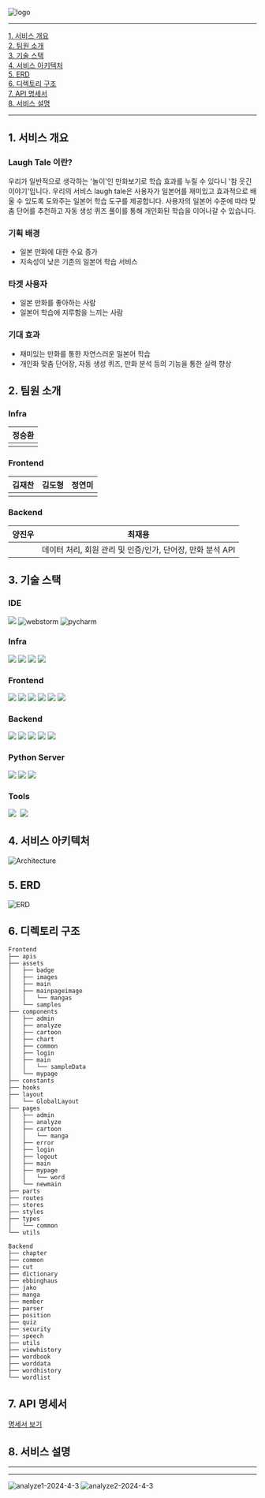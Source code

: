 ![logo](https://github.com/j-yong98/j-yong98/assets/120557342/eaee8660-0288-46a1-aeed-f6b2c51676e6)

---
[1. 서비스 개요](#1-서비스-개요)  
[2. 팀원 소개](#2-팀원-소개)  
[3. 기술 스택](#3-기술-스택)  
[4. 서비스 아키텍처](#4-서비스-아키텍처)  
[5. ERD](#5-erd)  
[6. 디렉토리 구조](#6-디렉토리-구조)  
[7. API 명세서](#7-api-명세서)  
[8. 서비스 설명](#8-서비스-설명)

---

## 1. 서비스 개요
### Laugh Tale 이란?
우리가 일반적으로 생각하는 '놀이'인 만화보기로 학습 효과를 누릴 수 있다니 '참 웃긴 이야기'입니다. 우리의 서비스 laugh tale은 사용자가 일본어를 재미있고 효과적으로 배울 수 있도록 도와주는 일본어 학습 도구를 제공합니다. 사용자의 일본어 수준에 따라 맞춤 단어를 추천하고 자동 생성 퀴즈 풀이를 통해 개인화된 학습을 이어나갈 수 있습니다. 

### 기획 배경
- 일본 만화에 대한 수요 증가
- 지속성이 낮은 기존의 일본어 학습 서비스

### 타겟 사용자 
- 일본 만화를 좋아하는 사람
- 일본어 학습에 지루함을 느끼는 사람


### 기대 효과
- 재미있는 만화를 통한 자연스러운 일본어 학습
- 개인화 맞춤 단어장, 자동 생성 퀴즈, 만화 분석 등의 기능을 통한 실력 향상


## 2. 팀원 소개

### Infra

|  **정승환**  |
|:---------:|
|  |

### Frontend

|  **김재찬**  | **김도형**  |   **정연미**    |
|:---------:|:--------:|:------------:|
|  |  |  |

### Backend

|  **양진우**  |                **최재용**                |
|:---------:|:-------------------------------------:|
|  | 데이터 처리, 회원 관리 및 인증/인가, 단어장, 만화 분석 API |

## 3. 기술 스택

### IDE

<img src="	https://img.shields.io/badge/IntelliJ_IDEA-000000.svg?style=for-the-badge&logo=intellij-idea&logoColor=white">
<img src="https://img.shields.io/badge/WebStorm-000000?style=for-the-badge&logo=WebStorm&logoColor=white" alt="webstorm">
<img src="https://img.shields.io/badge/PyCharm-000000.svg?&style=for-the-badge&logo=PyCharm&logoColor=white" alt="pycharm">

### Infra

<img src="https://img.shields.io/badge/Ubuntu-E95420?style=for-the-badge&logo=ubuntu&logoColor=white">
<img src="https://img.shields.io/badge/Docker-2CA5E0?style=for-the-badge&logo=docker&logoColor=white">
<img src="https://img.shields.io/badge/Nginx-009639?style=for-the-badge&logo=nginx&logoColor=white">
<img src="https://img.shields.io/badge/Jenkins-D24939?style=for-the-badge&logo=Jenkins&logoColor=white">

### Frontend
<img src="https://img.shields.io/badge/React-20232A?style=for-the-badge&logo=react&logoColor=61DAFB">
<img src="https://img.shields.io/badge/Tailwind_CSS-38B2AC?style=for-the-badge&logo=tailwind-css&logoColor=white">
<img src="https://img.shields.io/badge/typescript-3178C6?style=for-the-badge&logo=typescript&logoColor=white">
<img src="https://img.shields.io/badge/reactquery-FF4154?style=for-the-badge&logo=reactquery&logoColor=white">
<img src="https://img.shields.io/badge/vite-646CFF?style=for-the-badge&logo=vite&logoColor=white">
<img src="https://img.shields.io/badge/axios-5A29E4?style=for-the-badge&logo=axios&logoColor=white">

### Backend
<img src="https://img.shields.io/badge/Spring_Boot-F2F4F9?style=for-the-badge&logo=spring-boot">
<img src="https://img.shields.io/badge/Spring_Security-6DB33F?style=for-the-badge&logo=Spring-Security&logoColor=white">
<img src="https://img.shields.io/badge/JWT-000000?style=for-the-badge&logo=JSON%20web%20tokens&logoColor=white">
<img src="https://img.shields.io/badge/spring data jpa-6DB33F?style=for-the-badge&logo=spring-boot&logoColor=white">
<img src="https://img.shields.io/badge/Spring_webflux-F2F4F9?style=for-the-badge&logo=spring-boot">
<img src="https://img.shields.io/badge/MySQL-005C84?style=for-the-badge&logo=mysql&logoColor=white" alt="">


### Python Server
<img src="	https://img.shields.io/badge/fastapi-109989?style=for-the-badge&logo=FASTAPI&logoColor=white">
<img src="	https://img.shields.io/badge/mecab-ff1709?style=for-the-badge&logoColor=white">
<img src="https://img.shields.io/badge/OpenCV-27338e?style=for-the-badge&logo=OpenCV&logoColor=white">


### Tools
<img src="https://img.shields.io/badge/Jira-0052CC?style=for-the-badge&logo=Jira&logoColor=white">
<img src="	https://img.shields.io/badge/GitLab-330F63?style=for-the-badge&logo=gitlab&logoColor=white" alt="">
<img src="https://img.shields.io/badge/Mattermost-0058CC?style=for-the-badge&logo=Mattermost&logoColor=white">

## 4. 서비스 아키텍처
![Architecture](https://github.com/j-yong98/j-yong98/assets/120557342/eec4548c-5479-40b9-a11c-b3c603f06617)
## 5. ERD
![ERD](https://github.com/j-yong98/j-yong98/assets/120557342/16811f7b-29b3-498f-8c20-c568e0d80d5a)
## 6. 디렉토리 구조
```text
Frontend
├── apis
├── assets
│   ├── badge
│   ├── images
│   ├── main
│   ├── mainpageimage
│   │   └── mangas
│   └── samples
├── components
│   ├── admin
│   ├── analyze
│   ├── cartoon
│   ├── chart
│   ├── common
│   ├── login
│   ├── main
│   │   └── sampleData
│   └── mypage
├── constants
├── hooks
├── layout
│   └── GlobalLayout
├── pages
│   ├── admin
│   ├── analyze
│   ├── cartoon
│   │   └── manga
│   ├── error
│   ├── login
│   ├── logout
│   ├── main
│   ├── mypage
│   │   └── word
│   └── newmain
├── parts
├── routes
├── stores
├── styles
├── types
│   └── common
└── utils
```
```text
Backend
├── chapter
├── common
├── cut
├── dictionary
├── ebbinghaus
├── jako
├── manga
├── member
├── parser
├── position
├── quiz
├── security
├── speech
├── utils
├── viewhistory
├── wordbook
├── worddata
├── wordhistory
└── wordlist
```
## 7. API 명세서
  
[명세서 보기](https://www.notion.so/seunghw2/API-LAUGH-TALE-d955ba75e622445d846eed9ca94840db)

## 8. 서비스 설명
---

---
![analyze1-2024-4-3](https://github.com/j-yong98/j-yong98/assets/120557342/ead00f2b-271b-4acf-bbbf-2e3a0f0e522f)
![analyze2-2024-4-3](https://github.com/j-yong98/j-yong98/assets/120557342/ba14306c-735b-4f1e-88b1-d0370cab1148)
